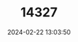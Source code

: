 ---
title: "14327"
category: "Nannospalax xanthodon"
draft: false
date: 2024-02-22 13:03:50
languages:
  English: ["Nehring's Blind Mole Rat"]
---